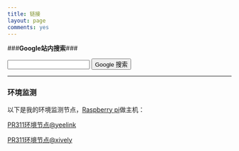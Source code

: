 ```yaml
---
title: 链接
layout: page
comments: yes
---
```


###**Google站内搜索**###
<form method=get action="http://www.google.com/search">
<input type=text name=q>
<input type=submit name=btnG value="Google 搜索">
<input type=hidden name=ie value=utf-8>
<input type=hidden name=oe value=utf-8>
<input type=hidden name=domains value="{{ site.http }}">
<input type=hidden name=sitesearch value="{{ site.http }}">
</form> 

--------------------

### **环境监测** ###

以下是我的环境监测节点，[Raspberry pi](http://www.raspberrypi.org/)做主机：

[PR311环境节点@yeelink](http://www.yeelink.net/devices/6692#)  

[PR311环境节点@xively](https://xively.com/feeds/291868862)




